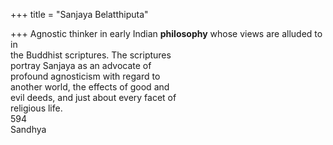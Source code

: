 +++
title = "Sanjaya Belatthiputa"

+++
Agnostic thinker in early Indian **philosophy** whose views are alluded to in  
the Buddhist scriptures. The scriptures  
portray Sanjaya as an advocate of  
profound agnosticism with regard to  
another world, the effects of good and  
evil deeds, and just about every facet of  
religious life.  
594  
Sandhya
